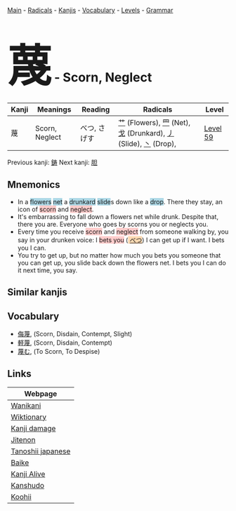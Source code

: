 <style> bigfont {font-size: 100px}</style>
[Main](../index.md) -
[Radicals](../radicals.md) -
[Kanjis](../kanjis.md) -
[Vocabulary](../vocabulary.md) -
[Levels](../levels.md) -
[Grammar](../grammar.md)
# <bigfont> 蔑</bigfont> - Scorn, Neglect 

| Kanji | Meanings | Reading | Radicals | Level |
| --- | --- | --- | --- | --- |
| 蔑 | Scorn, Neglect | べつ, さげす | [艹](../radicals/艹.md) (Flowers), [罒](../radicals/罒.md) (Net), [戈](../radicals/戈.md) (Drunkard), [丿](../radicals/丿.md) (Slide), [丶](../radicals/丶.md) (Drop),  | [Level 59](../levels/wk_level59.md) |

Previous kanji: [鋳](鋳.md) Next kanji: [胆](胆.md) 

## Mnemonics
 * In a <span style="background-color:#ADD8E6"> flowers</span> <span style="background-color:#ADD8E6"> net</span> a <span style="background-color:#ADD8E6"> drunkard</span> <span style="background-color:#ADD8E6"> slide</span>s down like a <span style="background-color:#ADD8E6"> drop</span>. There they stay, an icon of <span style="background-color:#ffcccb"> scorn</span> and <span style="background-color:#ffcccb"> neglect</span>.
* It's embarrassing to fall down a flowers net while drunk. Despite that, there you are. Everyone who goes by scorns you or neglects you.
* Every time you receive <span style="background-color:#ffcccb"> scorn</span> and <span style="background-color:#ffcccb"> neglect</span> from someone walking by, you say in your drunken voice: I <span style="background-color:#ffcccb"> bets you</span> (<span style="background-color:#fed8b1"> [べつ](https://jisho.org/search/べつ)</span>) I can get up if I want. I bets you I can.
* You try to get up, but no matter how much you bets you someone that you can get up, you slide back down the flowers net. I bets you I can do it next time, you say.


## Similar kanjis
 


## Vocabulary
 * [侮蔑](../vocabulary/蔑.md), (Scorn, Disdain, Contempt, Slight)
* [軽蔑](../vocabulary/蔑.md), (Scorn, Disdain, Contempt)
* [蔑む](../vocabulary/蔑.md), (To Scorn, To Despise)



## Links 

| Webpage |
| --- |
| [Wanikani          ](https://www.wanikani.com/kanji/蔑) |
| [Wiktionary        ](https://en.wiktionary.org/wiki/蔑) |
| [Kanji damage      ](http://www.kanjidamage.com/kanji/search?utf8=✓&q=蔑) |
| [Jitenon           ](https://jitenon.com/kanji/蔑) |
| [Tanoshii japanese ](https://www.tanoshiijapanese.com/dictionary/kanji.cfm?k=蔑) |
| [Baike             ](https://baike.baidu.com/item/蔑) |
| [Kanji Alive       ](https://app.kanjialive.com/蔑) |
| [Kanshudo          ](https://www.kanshudo.com/searchmn?q=蔑) |
| [Koohii            ](https://kanji.koohii.com/study/kanji/蔑) |
